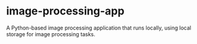 # image-processing-app
A Python-based image processing application that runs locally, using local storage for image processing tasks.
